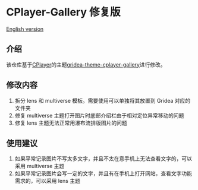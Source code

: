 # CPlayer-Gallery 修复版

[English version](https://github.com/qyxtim/gridea-theme-gallery/blob/master/README-en.md)

## 介绍

该仓库基于[CPlayer](https://github.com/CPlayer-CN)的主题[gridea-theme-cplayer-gallery](https://github.com/CPlayer-CN/gridea-theme-cplayer-gallery)进行修改。

## 修改内容

1. 拆分 lens 和 multiverse 模板。需要使用可以单独将其放置到 Gridea 对应的文件夹  
2. 修复 multiverse 主题打开图片时底部介绍栏由于相对定位异常移动的问题  
3. 修复 lens 主题无法正常用瀑布流排版图片的问题  

## 使用建议

1. 如果平常记录图片不写太多文字，并且不太在意手机上无法查看文字的，可以采用 multiverse 主题  
2. 如果平常记录图片会写一定的文字，并且有在手机上打开网站，查看文字功能需求的，可以采用 lens 主题